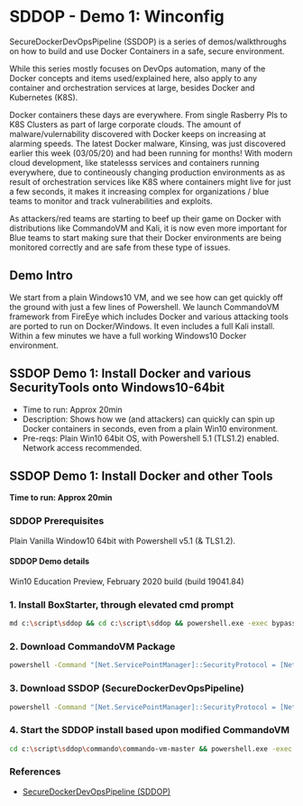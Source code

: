 # SDDOP - Demo 1: Winconfig

SecureDockerDevOpsPipeline (SSDOP) is a series of demos/walkthroughs on how to build and use Docker Containers in a safe, secure environment. 

While this series mostly focuses on DevOps automation, many of the Docker concepts and items used/explained here, also apply to any container and orchestration services at large, besides Docker and Kubernetes (K8S).

Docker containers these days are everywhere. From single Rasberry PIs to K8S Clusters as part of large corporate clouds. The amount of malware/vulernability discovered with Docker keeps on increasing at alarming speeds. The latest Docker malware, Kinsing, was just discovered earlier this week (03/05/20) and had been running for months! With modern cloud development, like statelesss services and containers running everywhere, due to contineously changing production environments as as result of orchestration services like K8S where containers might live for just a few seconds, it makes it increasing complex for organizations / blue teams to monitor and track vulnerabilities and exploits. 

As attackers/red teams are starting to beef up their game on Docker with distributions like CommandoVM and Kali, it is now even more important for Blue teams to start making sure that their Docker environments are being monitored correctly and are safe from these type of issues.

## Demo Intro

We start from a plain Windows10 VM, and we see how can get quickly off the ground with just a few lines of Powershell. We launch CommandoVM framework from FireEye which includes Docker and various attacking tools are ported to run on Docker/Windows. It even includes a full Kali install. Within a few minutes we have a full working Windows10 Docker environment.

## SSDOP Demo 1: Install Docker and various SecurityTools onto Windows10-64bit 

- Time to run: Approx 20min
- Description: Shows how we (and attackers) can quickly can spin up Docker containers in seconds, even from a plain Win10 environment. 
- Pre-reqs: Plain Win10 64bit OS, with Powershell 5.1 (TLS1.2) enabled. Network access recommended.

## SSDOP Demo 1: Install Docker and other Tools

**Time to run: Approx 20min**

### SDDOP Prerequisites

Plain Vanilla Window10 64bit with Powershell v5.1 (& TLS1.2). 

#### SDDOP Demo details 
Win10 Education Preview, February 2020 build (build 19041.84)

### 1. Install BoxStarter, through elevated cmd prompt 

```bash
md c:\script\sddop && cd c:\script\sddop && powershell.exe -exec bypass -C "iex ((New-Object System.Net.WebClient).DownloadString('https://boxstarter.org/bootstrapper.ps1')); Get-Boxstarter -Force
```

### 2. Download CommandoVM Package

```bash
powershell -Command "[Net.ServicePointManager]::SecurityProtocol = [Net.SecurityProtocolType]::Tls12; (New-Object System.Net.WebClient).DownloadFile('https://github.com/fireeye/commando-vm/archive/master.zip', 'C:\script\master.zip');Expand-Archive -Path c:\script\master.zip -DestinationPath c:\script\sddop\Commando -Force "
```

### 3. Download SSDOP (SecureDockerDevOpsPipeline)

```bash
powershell -Command "[Net.ServicePointManager]::SecurityProtocol = [Net.SecurityProtocolType]::Tls12; (New-Object System.Net.WebClient).DownloadFile('https://github.com/stefanwinkel/sddp/archive/master.zip', 'C:\script\master2.zip');$ProgressPreference='SilentlyContinue';Expand-Archive -Path c:\script\master2.zip -DestinationPath c:\script\sddop -Force " <NUL
```

### 4. Start the SDDOP install based upon modified CommandoVM

```bash 
cd c:\script\sddop\commando\commando-vm-master && powershell.exe -exec bypass .\install.ps1 -profile_file ..\..\SDDOP-master\sddop.json -nochecks 1 
```

### References

- [SecureDockerDevOpsPipeline (SDDOP)](https://github.com/stefanwinkel/sddop)